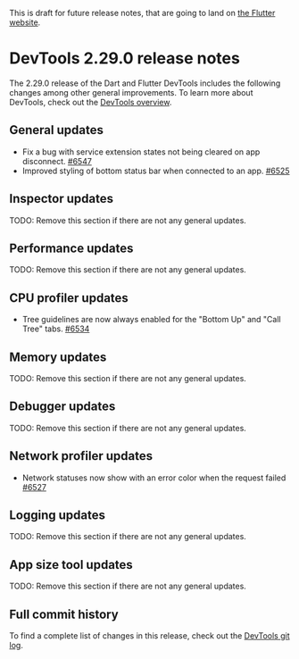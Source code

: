 This is draft for future release notes, that are going to land on
[the Flutter website](https://docs.flutter.dev/tools/devtools/release-notes).

# DevTools 2.29.0 release notes

The 2.29.0 release of the Dart and Flutter DevTools
includes the following changes among other general improvements.
To learn more about DevTools, check out the
[DevTools overview](https://docs.flutter.dev/tools/devtools/overview).

## General updates

- Fix a bug with service extension states not being cleared on app disconnect.
[#6547](https://github.com/flutter/devtools/pull/6547)
- Improved styling of bottom status bar when connected to an app. [#6525](https://github.com/flutter/devtools/pull/6525)

## Inspector updates

TODO: Remove this section if there are not any general updates.

## Performance updates

TODO: Remove this section if there are not any general updates.

## CPU profiler updates

- Tree guidelines are now always enabled for the "Bottom Up" and "Call Tree" tabs. [#6534](https://github.com/flutter/devtools/pull/6534)

## Memory updates

TODO: Remove this section if there are not any general updates.

## Debugger updates

TODO: Remove this section if there are not any general updates.

## Network profiler updates

- Network statuses now show with an error color when the request failed [#6527](https://github.com/flutter/devtools/pull/6527)

## Logging updates

TODO: Remove this section if there are not any general updates.

## App size tool updates

TODO: Remove this section if there are not any general updates.

## Full commit history

To find a complete list of changes in this release, check out the
[DevTools git log](https://github.com/flutter/devtools/tree/v2.29.0).
